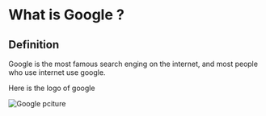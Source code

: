 # What is Google ?


## Definition  
 Google is the most famous search enging on the internet, and most people who use internet use google. 
 
 Here is the logo of google 
 
 ![Google pciture](https://www.google.com/images/branding/googlelogo/2x/googlelogo_color_160x56dp.png)
